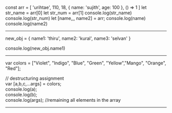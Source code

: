 const arr = [ 'urihtae', 110, 18, { name: 'sujith', age: 100 }, () => 1 ] let str_name = arr[0] let str_num = arr[1] console.log(str_name) console.log(str_num) let [name,,, name2] = arr; console.log(name) console.log(name2)

---

new_obj = { name1: 'thiru', name2: 'kural', name3: 'selvan' }

console.log(new_obj.name1)

---

var colors = ["Violet", "Indigo", "Blue", "Green", "Yellow","Mango", "Orange", "Red"];

// destructuring assignment  
var [a,b,c,...args] = colors;  
console.log(a);  
console.log(b);  
console.log(args); //remaining all elements in the array

---
